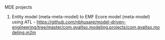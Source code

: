 MDE projects

1. Entity model (meta-meta-model) to EMF Ecore model (meta-model) using ATL - https://github.com/nbhusare/model-driven-engineering/tree/master/com.gyaltso.modeling.projects/com.gyaltso.modeling.m2m
